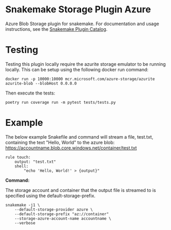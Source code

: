 # Snakemake Storage Plugin Azure

Azure Blob Storage plugin for snakemake. For documentation and usage instructions, see the [Snakemake Plugin Catalog](https://snakemake.github.io/snakemake-plugin-catalog/plugins/storage/azure.html).

# Testing

Testing this plugin locally require the azurite storage emulator to be running locally. 
This can be setup using the following docker run command: 

```
docker run -p 10000:10000 mcr.microsoft.com/azure-storage/azurite azurite-blob --blobHost 0.0.0.0
```

Then execute the tests: 
```
poetry run coverage run -m pytest tests/tests.py
```

# Example

The below example Snakefile and command will stream a file, test.txt, containing the text "Hello, World" to the azure blob: https://accountname.blob.core.windows.net/container/test.txt

```Snakefile
rule touch:
    output: "test.txt"
    shell:
        "echo 'Hello, World!' > {output}"
```

**Command:**

The storage account and container that the output file is streamed to is specified using the default-storage-prefix.

```
snakemake -j1 \
    --default-storage-provider azure \
    --default-storage-prefix "az://container"
    --storage-azure-account-name accountname \
    --verbose
```
